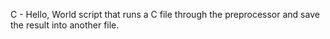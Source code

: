 C - Hello, World
script that runs a C file through the preprocessor and save the result into another file.
